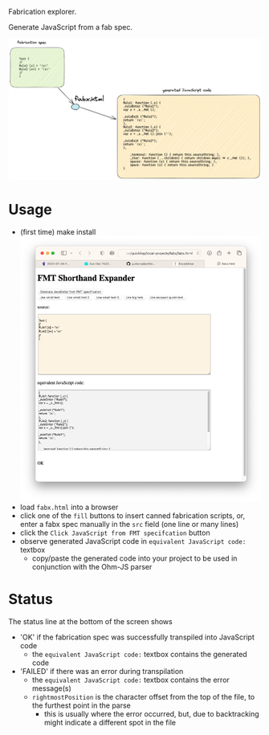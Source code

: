 Fabrication explorer.

Generate JavaScript from a fab spec.

![fabx.png](doc/fabx.png)
# Usage

- (first time) make install
![screenshot](doc/fabxscreenshot.png)
- load `fabx.html` into a browser
- click one of the `fill` buttons to insert canned fabrication scripts, or, enter a fabx spec manually in the `src` field (one line or many lines)
- click the `Click JavaScript from FMT specifcation` button
- observe generated JavaScript code in `equivalent JavaScript code:` textbox
	- copy/paste the generated code into your project to be used in conjunction with the Ohm-JS parser
# Status
The status line at the bottom of the screen shows
- 'OK' if the fabrication spec was successfully transpiled into JavaScript code
	- the `equivalent JavaScript code:` textbox contains the generated code
- 'FAILED' if there was an error during transpilation
	- the `equivalent JavaScript code:` textbox contains the error message(s)
	- `rightmostPosition` is the character offset from the top of the file, to the furthest point in the parse
		- this is usually where the error occurred, but, due to backtracking might indicate a different spot in the file
